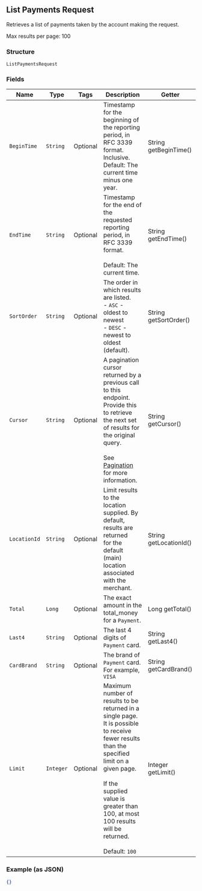 ## List Payments Request

Retrieves a list of payments taken by the account making the request.

Max results per page: 100

### Structure

`ListPaymentsRequest`

### Fields

| Name | Type | Tags | Description | Getter |
|  --- | --- | --- | --- | --- |
| `BeginTime` | `String` | Optional | Timestamp for the beginning of the reporting period, in RFC 3339 format.<br>Inclusive. Default: The current time minus one year. | String getBeginTime() |
| `EndTime` | `String` | Optional | Timestamp for the end of the requested reporting period, in RFC 3339 format.<br><br>Default: The current time. | String getEndTime() |
| `SortOrder` | `String` | Optional | The order in which results are listed.<br>- `ASC` - oldest to newest<br>- `DESC` - newest to oldest (default). | String getSortOrder() |
| `Cursor` | `String` | Optional | A pagination cursor returned by a previous call to this endpoint.<br>Provide this to retrieve the next set of results for the original query.<br><br>See [Pagination](https://developer.squareup.com/docs/basics/api101/pagination) for more information. | String getCursor() |
| `LocationId` | `String` | Optional | Limit results to the location supplied. By default, results are returned<br>for the default (main) location associated with the merchant. | String getLocationId() |
| `Total` | `Long` | Optional | The exact amount in the total_money for a `Payment`. | Long getTotal() |
| `Last4` | `String` | Optional | The last 4 digits of `Payment` card. | String getLast4() |
| `CardBrand` | `String` | Optional | The brand of `Payment` card. For example, `VISA` | String getCardBrand() |
| `Limit` | `Integer` | Optional | Maximum number of results to be returned in a single page.<br>It is possible to receive fewer results than the specified limit on a given page.<br><br>If the supplied value is greater than 100, at most 100 results will be returned.<br><br>Default: `100` | Integer getLimit() |

### Example (as JSON)

```json
{}
```

